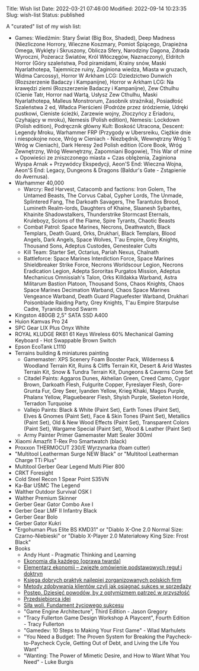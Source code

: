Title: Wish list
Date: 2022-03-21 07:46:00
Modified: 2022-09-14 10:23:35
Slug: wish-list
Status: published

A "curated" list of my wish list:

- Games: Wiedźmin: Stary Świat (Big Box, Shaded), Deep Madness (Niezliczone Horrory, Wieczne Koszmary, Pomiot Śpiącego, Drapieżna Omega, Wyklęty i Skruszony, Oblicza Sfery, Narodziny Dagona, Zdrada Wyroczni, Pożeracz Światów, Król Włóczęgów, Naznaczony), Eldritch Horror (Góry szaleństwa, Pod piramidami, Krainy snów, Maski Nyarlathotepa, Tajemnicze ruiny, Zaginiona wiedza, Miasta w gruzach, Widma Carcossy), Horror W Arkham LCG: Dziedzictwo Dunwich (Rozszerzenie Badaczy i Kampanijne), Horror w Arkham LCG: Na krawędzi ziemi (Rozszerzenie Badaczy i Kampanijne), Zew Cthulhu (Cienie Tatr, Horror nad Wartą, Usłysz Zew Cthulhu, Maski Nyarlathotepa, Malleus Monstrorum, Zasobnik strażnika), Posiadłość Szaleństwa 2 ed, Władca Pierścieni (Podróże przez śródziemie, Udręki pustkowi, Cieniste ścieżki, Zarzewie wojny, Złoczyńcy z Eriadoru, Czyhający w mroku), Nemesis (Polish edition), Nemesis: Lockdown (Polish edition), Podręcznik główny Kult: Boskość Utracona, Descent: Legendy Mroku, Warhammer FRP (Przygody w Ubersreiku, Ciężkie dnie i niespokojne noce, Wróg w Cieniach - Niezbędnik, Wewnętrzny Wróg 1: Wróg w Cieniach), Dark Heresy 2ed Polish edition (Core Book, Wróg Zewnętrzny, Wróg Wewnętrzny, Zapomniani Bogowie), This War of mine + Opowieści ze zniszczonego miasta + Czas oblężenia, Zaginiona Wyspa Arnak + Przywódcy Ekspedycji, Aeon'S End: Wieczna Wojna, Aeon'S End: Legacy, Dungeons & Dragons (Baldur's Gate - Zstąpienie do Avernusa).
- Warhammer 40,000
    - Warcry: Red Harvest, Catacomb and factions: Iron Golem, The Untamed Beasts, The Corvus Cabal, Cypher Lords, The Unmade, Splintered Fang, The Darkoath Savagers, The Tarantulos Brood, Lumineth Realm-lords, Daughters of Khaine, Slaanesh Sybarites, Khainite Shadowstalkers, Thunderstrike Stormcast Eternals, Kruleboyz, Scions of the Flame, Spire Tyrants, Chaotic Beasts
    - Combat Patrol: Space Marines, Necrons, Deathwatch, Black Templars, Death Guard, Orks, Drukhari, Black Templars, Blood Angels, Dark Angels, Space Wolves, T'au Empire, Grey Knights, Thousand Sons, Adeptus Custodes, Genestealer Cults
    - Kill Team: Starter Set, Octarius, Pariah Nexus, Chalnath
    - Battleforce: Space Marines Interdiction Force, Space Marines Shieldbreaker Strike Force, Necrons Worldscour Legion, Necrons Eradication Legion, Adepta Sororitas Purgatos Mission, Adeptus Mechanicus Omnissiah's Talon, Orks Killdakka Warband, Astra Militarum Bastion Platoon, Thousand Sons, Chaos Knights, Chaos Space Marines Decimation Warband, Chaos Space Marines Vengeance Warband, Death Guard Plaguefester Warband, Drukhari Poisonblade Raiding Party, Grey Knights, T'au Empire Starpulse Cadre, Tyranids Brood Swarm
- Kingston 480GB 2,5" SATA SSD A400
- Huion Kamvas Pro 24
- SPC Gear LIX Plus Onyx White
- ROYAL KLUDGE RK61 61 Keys Wireless 60% Mechanical Gaming Keyboard - Hot Swappable Brown Switch
- Epson EcoTank L1110
- Terrains building & miniatures painting
    - Gamemaster: XPS Scenery Foam Booster Pack, Wilderness & Woodland Terrain Kit, Ruins & Cliffs Terrain Kit, Desert & Arid Wastes Terrain Kit, Snow & Tundra Terrain Kit, Dungeons & Caverns Core Set
    - Citadel Paints: Aggaros Dunes, Akhelian Green, Creed Camo, Cygor Brown, Darkoath Flesh, Fulgurite Copper, Fyreslayer Flesh, Gore-Grunta Fur, Grey Seer, Iyanden Yellow, Krieg Khaki, Magos Purple, Phalanx Yellow, Plaguebearer Flesh, Shyish Purple, Skeleton Horde, Terradon Turquoise
    - Vallejo Paints: Black & White (Paint Set), Earth Tones (Paint Set), Elves & Gnomes (Paint Set), Face & Skin Tones (Paint Set), Metallics (Paint Set), Old & New Wood Effects (Paint Set), Transparent Colors (Paint Set), Wargame Special (Paint Set), Wood & Leather (Paint Set)
    - Army Painter Primer Gamemaster Matt Sealer 300ml
- Xiaomi Amazfit T-Rex Pro Smartwatch (black)
- Proxxon THERMOCUT 230/E Wyrzynarka (foam cutter)
- "Multitool Leatherman Surge NEW Black" or "Multitool Leatherman Charge TTi Plus"
- Multitool Gerber Gear Legend Multi Plier 800
- CRKT Foresight
- Cold Steel Recon 1 Spear Point S35VN
- Ka-Bar USMC The Legend
- Walther Outdoor Survival OSK I
- Walther Premium Skinner
- Gerber Gear Gator Combo Axe I
- Gerber Gear LMF II Infantry Black
- Gerber Gear Bolo
- Gerber Gator Kukri
- "Ergohuman Plus Elite BS KMD31" or "Diablo X-One 2.0 Normal Size: Czarno-Niebieski" or "Diablo X-Player 2.0 Materiałowy King Size: Frost Black"
- Books
    - Andy Hunt - Pragmatic Thinking and Learning
    - [Ekonomia dla każdego [oprawa twarda]](https://www.fijor.com/ksiazki/ekonomia-dla-kazdego-2/)
    - [Elementarz ekonomii – zwięzłe omówienie podstawowych reguł i doktryn](https://www.fijor.com/ksiazki/elementarz-ekonomii-zwiezle-omowienie-podstawowych-regul-i-doktryn/)
    - [Księga dobrych praktyk najlepiej zorganizowanych polskich firm](https://www.fijor.com/ksiazki/ksiega-dobrych-praktyk/)
    - [Metody zdobywania klientów czyli jak osiągnąć sukces w sprzedaży](https://www.fijor.com/ksiazki/metody-zdobywania-klientow-czyli-jak-osiagnac-sukces-w-sprzedazy/)
    - [Postęp. Dziesięć powodów, by z optymizmem patrzeć w przyszłość](https://www.fijor.com/ksiazki/postep-dziesiec-powodow-by-z-optymizmem-patrzec-w-przyszlosc/)
    - [Przedsiębiorca idei](https://www.fijor.com/ksiazki/przedsiebiorca-idei/)
    - [Siła woli. Fundament życiowego sukcesu](https://www.fijor.com/ksiazki/sila-woli/)
    - "Game Engine Architecture", Third Edition - Jason Gregory
    - "Tracy Fullerton Game Design Workshop A Playcent", Fourth Edition - Tracy Fullerton
    - "Gamedev: 10 Steps to Making Your First Game" - Wlad Marhulets
    - "You Need a Budget: The Proven System for Breaking the Paycheck-to-Paycheck Cycle, Getting Out of Debt, and Living the Life You Want"
    - "Wanting: The Power of Mimetic Desire, and How to Want What You Need" - Luke Burgis
